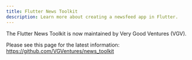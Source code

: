 ```yaml
---
title: Flutter News Toolkit
description: Learn more about creating a newsfeed app in Flutter.
---
```


The Flutter News Toolkit is now maintained by Very Good Ventures (VGV).

Please see this page for the latest information:
https://github.com/VGVentures/news_toolkit
